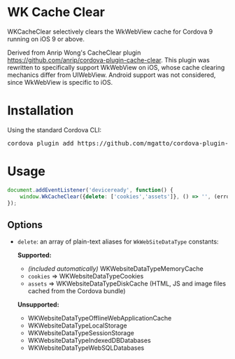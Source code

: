 WK Cache Clear
=============

WKCacheClear selectively clears the WkWebView cache for Cordova 9 running on iOS 9 or above. 

Derived from Anrip Wong's CacheClear plugin https://github.com/anrip/cordova-plugin-cache-clear. This plugin was rewritten to specifically support WkWebView on iOS, whose cache clearing mechanics differ from UIWebView. Android support was not considered, since WkWebView is specific to iOS.


Installation
======
Using the standard Cordova CLI:

<pre>
cordova plugin add https://github.com/mgatto/cordova-plugin-wkwebview-clearcache.git
</pre>

Usage
====
```javascript
document.addEventListener('deviceready', function() {
    window.WkCacheClear({delete: ['cookies','assets']}, () => '', (error) => '');
});
```

Options
-------

* `delete`: an array of plain-text aliases for `WkWebSiteDataType` constants:

    **Supported:**
    * *(included automatically)* WKWebsiteDataTypeMemoryCache
    * `cookies` => WKWebsiteDataTypeCookies 
    * `assets` => WKWebsiteDataTypeDiskCache (HTML, JS and image files cached from the Cordova bundle)
        
    **Unsupported:**
    - WKWebsiteDataTypeOfflineWebApplicationCache
    - WKWebsiteDataTypeLocalStorage
    - WKWebsiteDataTypeSessionStorage
    - WKWebsiteDataTypeIndexedDBDatabases
    - WKWebsiteDataTypeWebSQLDatabases
